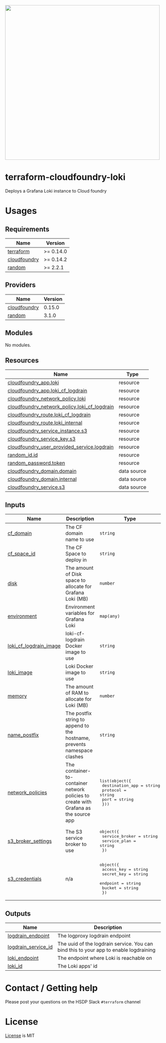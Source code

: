 <img src="https://cdn.rawgit.com/hashicorp/terraform-website/master/content/source/assets/images/logo-hashicorp.svg" width="500px">

# terraform-cloudfoundry-loki
Deploys a Grafana Loki instance to Cloud foundry

# Usages

<!--- BEGIN_TF_DOCS --->
## Requirements

| Name | Version |
|------|---------|
| <a name="requirement_terraform"></a> [terraform](#requirement\_terraform) | >= 0.14.0 |
| <a name="requirement_cloudfoundry"></a> [cloudfoundry](#requirement\_cloudfoundry) | >= 0.14.2 |
| <a name="requirement_random"></a> [random](#requirement\_random) | >= 2.2.1 |

## Providers

| Name | Version |
|------|---------|
| <a name="provider_cloudfoundry"></a> [cloudfoundry](#provider\_cloudfoundry) | 0.15.0 |
| <a name="provider_random"></a> [random](#provider\_random) | 3.1.0 |

## Modules

No modules.

## Resources

| Name | Type |
|------|------|
| [cloudfoundry_app.loki](https://registry.terraform.io/providers/cloudfoundry-community/cloudfoundry/latest/docs/resources/app) | resource |
| [cloudfoundry_app.loki_cf_logdrain](https://registry.terraform.io/providers/cloudfoundry-community/cloudfoundry/latest/docs/resources/app) | resource |
| [cloudfoundry_network_policy.loki](https://registry.terraform.io/providers/cloudfoundry-community/cloudfoundry/latest/docs/resources/network_policy) | resource |
| [cloudfoundry_network_policy.loki_cf_logdrain](https://registry.terraform.io/providers/cloudfoundry-community/cloudfoundry/latest/docs/resources/network_policy) | resource |
| [cloudfoundry_route.loki_cf_logdrain](https://registry.terraform.io/providers/cloudfoundry-community/cloudfoundry/latest/docs/resources/route) | resource |
| [cloudfoundry_route.loki_internal](https://registry.terraform.io/providers/cloudfoundry-community/cloudfoundry/latest/docs/resources/route) | resource |
| [cloudfoundry_service_instance.s3](https://registry.terraform.io/providers/cloudfoundry-community/cloudfoundry/latest/docs/resources/service_instance) | resource |
| [cloudfoundry_service_key.s3](https://registry.terraform.io/providers/cloudfoundry-community/cloudfoundry/latest/docs/resources/service_key) | resource |
| [cloudfoundry_user_provided_service.logdrain](https://registry.terraform.io/providers/cloudfoundry-community/cloudfoundry/latest/docs/resources/user_provided_service) | resource |
| [random_id.id](https://registry.terraform.io/providers/random/latest/docs/resources/id) | resource |
| [random_password.token](https://registry.terraform.io/providers/random/latest/docs/resources/password) | resource |
| [cloudfoundry_domain.domain](https://registry.terraform.io/providers/cloudfoundry-community/cloudfoundry/latest/docs/data-sources/domain) | data source |
| [cloudfoundry_domain.internal](https://registry.terraform.io/providers/cloudfoundry-community/cloudfoundry/latest/docs/data-sources/domain) | data source |
| [cloudfoundry_service.s3](https://registry.terraform.io/providers/cloudfoundry-community/cloudfoundry/latest/docs/data-sources/service) | data source |

## Inputs

| Name | Description | Type | Default | Required |
|------|-------------|------|---------|:--------:|
| <a name="input_cf_domain"></a> [cf\_domain](#input\_cf\_domain) | The CF domain name to use | `string` | n/a | yes |
| <a name="input_cf_space_id"></a> [cf\_space\_id](#input\_cf\_space\_id) | The CF Space to deploy in | `string` | n/a | yes |
| <a name="input_disk"></a> [disk](#input\_disk) | The amount of Disk space to allocate for Grafana Loki (MB) | `number` | `4096` | no |
| <a name="input_environment"></a> [environment](#input\_environment) | Environment variables for Grafana Loki | `map(any)` | `{}` | no |
| <a name="input_loki_cf_logdrain_image"></a> [loki\_cf\_logdrain\_image](#input\_loki\_cf\_logdrain\_image) | loki-cf-logdrain Docker image to use | `string` | `"loafoe/loki-cf-logdrain:v0.1.0"` | no |
| <a name="input_loki_image"></a> [loki\_image](#input\_loki\_image) | Loki Docker image to use | `string` | `"grafana/loki:2.3.0"` | no |
| <a name="input_memory"></a> [memory](#input\_memory) | The amount of RAM to allocate for Loki (MB) | `number` | `1024` | no |
| <a name="input_name_postfix"></a> [name\_postfix](#input\_name\_postfix) | The postfix string to append to the hostname, prevents namespace clashes | `string` | `""` | no |
| <a name="input_network_policies"></a> [network\_policies](#input\_network\_policies) | The container-to-container network policies to create with Grafana as the source app | <pre>list(object({<br>    destination_app = string<br>    protocol        = string<br>    port            = string<br>  }))</pre> | `[]` | no |
| <a name="input_s3_broker_settings"></a> [s3\_broker\_settings](#input\_s3\_broker\_settings) | The S3 service broker to use | <pre>object({<br>    service_broker = string<br>    service_plan   = string<br>  })</pre> | <pre>{<br>  "service_broker": "hsdp-s3",<br>  "service_plan": "s3_bucket"<br>}</pre> | no |
| <a name="input_s3_credentials"></a> [s3\_credentials](#input\_s3\_credentials) | n/a | <pre>object({<br>    access_key = string<br>    secret_key = string<br>    endpoint   = string<br>    bucket     = string<br>  })</pre> | <pre>{<br>  "access_key": "",<br>  "bucket": "",<br>  "endpoint": "",<br>  "secret_key": ""<br>}</pre> | no |

## Outputs

| Name | Description |
|------|-------------|
| <a name="output_logdrain_endpoint"></a> [logdrain\_endpoint](#output\_logdrain\_endpoint) | The logproxy logdrain endpoint |
| <a name="output_logdrain_service_id"></a> [logdrain\_service\_id](#output\_logdrain\_service\_id) | The uuid of the logdrain service. You can bind this to your app to enable logdraining |
| <a name="output_loki_endpoint"></a> [loki\_endpoint](#output\_loki\_endpoint) | The endpoint where Loki is reachable on |
| <a name="output_loki_id"></a> [loki\_id](#output\_loki\_id) | The Loki apps' id |

<!--- END_TF_DOCS --->

# Contact / Getting help

Please post your questions on the HSDP Slack `#terraform` channel

# License
[License](./LICENSE.md) is MIT
